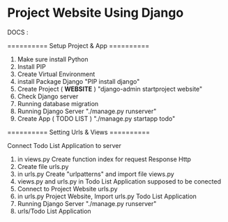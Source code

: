 # Project Website Using Django

DOCS :

========== Setup Project & App ==========
1. Make sure install Python
2. Install PIP
3. Create Virtual Environment
4. install Package Django "PIP install django"
5. Create Project ( **WEBSITE** ) "django-admin startproject website"
6. Check Django server 
7. Running database migration
8. Running Django Server "./manage.py runserver"
9. Create App ( TODO LIST ) "./manage.py startapp todo"

========== Setting Urls & Views ==========

Connect Todo List Application to server 
1. in views.py Create function index for request Response Http
2. Create file urls.py
3. in urls.py Create "urlpatterns" and import file views.py
4. views.py and urls.py in Todo List Application supposed to be conected
5. Connect to Project Website urls.py
6. in urls.py Project Website, Import urls.py Todo List Application
7. Running Django Server "./manage.py runserver" 
8. urls/Todo List Application
